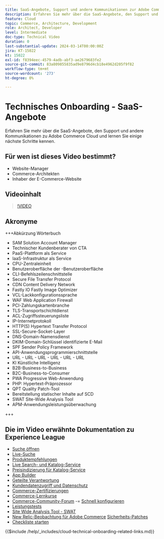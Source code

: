 ```yaml
---
title: SaaS-Angebote, Support und andere Kommunikationen zur Adobe Commerce Cloud-Bereitstellung und einige nächste Schritte
description: Erfahren Sie mehr über die SaaS-Angebote, den Support und andere Kommunikationen zu Adobe Commerce Cloud und lernen Sie einige nächste Schritte kennen.
feature: Cloud
topic: Commerce, Architecture, Development
role: Architect, Developer
level: Intermediate
doc-type: Technical Video
duration: 0
last-substantial-update: 2024-03-14T00:00:00Z
jira: KT-15022
kt: 15022
exl-id: f8394eec-4579-4adb-abf3-ae2679683fe2
source-git-commit: 83a809855835ad9e8796d4cb18e4962d205f9f82
workflow-type: tm+mt
source-wordcount: '273'
ht-degree: 0%

---
```


# Technisches Onboarding - SaaS-Angebote

Erfahren Sie mehr über die SaaS-Angebote, den Support und andere Kommunikationen zu Adobe Commerce Cloud und lernen Sie einige nächste Schritte kennen.

## Für wen ist dieses Video bestimmt?

- Website-Manager
- Commerce-Architekten
- Inhaber der E-Commerce-Website

## Videoinhalt

>[!VIDEO](https://video.tv.adobe.com/v/3432832?learn=on&enablevpops&captions=ger)

## Akronyme

+++Abkürzung Wörterbuch

- SAM Solution Account Manager
- Technischer Kundenberater von CTA
- PaaS-Plattform als Service
- IaaS-Infrastruktur als Service
- CPU-Zentraleinheit
- Benutzeroberfläche der -Benutzeroberfläche
- CLI-Befehlszeilenschnittstelle
- Secure File Transfer Protocol
- CDN Content Delivery Network
- Fastly IO Fastly Image Optimizer
- VCL-Lackkonfigurationssprache
- WAF Web Application Firewall
- PCI-Zahlungskartenbranche
- TLS-Transportschichtdienst
- ACL-Zugriffssteuerungsliste
- IP-Internetprotokoll
- HTTP(S) Hypertext Transfer Protocol
- SSL-Secure-Socket-Layer
- DNS-Domain-Namensdienst
- DKIM-Domain-Schlüssel identifizierte E-Mail
- SPF Sender Policy Framework
- API-Anwendungsprogrammierschnittstelle
- URL - URL - URL - URL - URL - URL
- KI Künstliche Intelligenz
- B2B-Business-to-Business
- B2C-Business-to-Consumer
- PWA Progressive Web-Anwendung
- PHP: Hypertext-Präprozessor
- QPT Quality Patch-Tool
- Bereitstellung statischer Inhalte auf SCD
- SWAT Site-Wide Analysis Tool
- APM-Anwendungsleistungsüberwachung

+++

## Die im Video erwähnte Dokumentation zu Experience League

- [Suche öffnen](https://experienceleague.adobe.com/docs/commerce-cloud-service/user-guide/configure/service/opensearch.html?lang=de)
- [Live-Suche](https://experienceleague.adobe.com/docs/commerce-merchant-services/live-search/overview.html?lang=de)
- [Produktempfehlungen](https://experienceleague.adobe.com/docs/commerce-merchant-services/product-recommendations/overview.html?lang=de)
- [Live Search- und Katalog-Service](https://experienceleague.adobe.com/docs/events/adobe-developers-live-recordings/2023/nov2023/nov-commerce/commerce-search-and-catalog-service.html?lang=de)
- [Preisindizierung für Katalog-Service](https://experienceleague.adobe.com/docs/commerce-merchant-services/price-indexer/price-indexing.html?lang=de)
- [App Builder](https://experienceleague.adobe.com/docs/commerce-learn/tutorials/adobe-developer-app-builder/app-builder-technical-overview.html?lang=de)
- [Geteilte Verantwortung](https://experienceleague.adobe.com/docs/commerce-operations/security-and-compliance/shared-responsibility.html?lang=de)
- [Kundendatenzugriff und Datenschutz](https://experienceleague.adobe.com/docs/commerce-knowledge-base/kb/announcements/commerce-announcements/adobe-support-customer-data-access-and-privacy.html?lang=de)
- [Commerce-Zertifizierungen](https://experienceleague.adobe.com/docs/certification/program/technical-certifications/ac/ac-overview.html?lang=de)
- [Commerce-Lernkurse](https://learning.adobe.com/catalog.html?products=Commerce)
- [Commerce-Community-Forum](https://community.magento.com/)
-= [Schnell konfigurieren](https://experienceleague.adobe.com/docs/commerce-cloud-service/user-guide/cdn/setup-fastly/fastly-configuration.html?lang=de)
- [Leistungstests](https://experienceleague.adobe.com/de/docs/commerce-operations/implementation-playbook/best-practices/maintenance/backend-performance)
- [Site Wide Analysis Tool - SWAT](https://experienceleague.adobe.com/docs/commerce-knowledge-base/kb/support-tools/site-wide-analysis-tool/swat-tool-overview.html?lang=de&)
- [New Relic-Beobachtung für Adobe Commerce](https://experienceleague.adobe.com/docs/commerce-operations/tools/observation-for-adobe-commerce/intro.html?lang=de)
  [Sicherheits-Patches](https://experienceleague.adobe.com/docs/commerce-operations/release/notes/security-patches/overview.html?lang=de)
- [Checkliste starten](https://experienceleague.adobe.com/docs/commerce-cloud-service/user-guide/launch/checklist.html?lang=de)

{{$include /help/_includes/cloud-technical-onboarding-related-links.md}}
